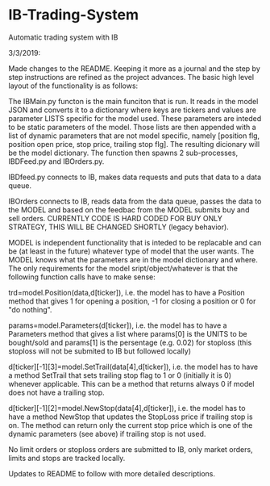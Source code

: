 # IB-Trading-System
Automatic trading system with IB

3/3/2019:

Made changes to the README. Keeping it more as a journal and the step by step instructions are refined as the project advances. The basic high level layout of the functionality is as follows:

The IBMain.py functon is the main funciton that is run. It reads in the model JSON and converts it to a dictionary where keys are tickers and values are parameter LISTS specific for the model used. These parameters are inteded to be static parameters of the model. Those lists are then appended with a list of dynamic parameters that are not model specific, namely [position flg, position open price, stop price, trailing stop flg]. The resulting dicionary will be the model dictionary. The function then spawns 2 sub-processes, IBDFeed.py and IBOrders.py.

IBDfeed.py connects to IB, makes data requests and puts that data to a data queue. 

IBOrders connects to IB, reads data from the data queue, passes the data to the MODEL and based on the feedbac from the MODEL submits buy and sell orders. CURRENTLY CODE IS HARD CODED FOR BUY ONLY STRATEGY, THIS WILL BE CHANGED SHORTLY (legacy behavior).

MODEL is independent functionality that is inteded to be replacable and can be (at least in the future) whatever type of model that the user wants. The MODEL knows what the parameters are in the model dictionary and where. The only requirements for the model sript/object/whatever is that the following function calls have to make sense: 

trd=model.Position(data,d[ticker]), i.e. the model has to have a Position method that gives 1 for opening a position, -1 for closing a position or 0 for "do nothing".

params=model.Parameters(d[ticker]), i.e. the model has to have a Parameters method that gives a list where params[0] is the UNITS to be bought/sold and params[1] is the persentage (e.g. 0.02) for stoploss (this stoploss will not be submited to IB but followed locally)

d[ticker][-1][3]=model.SetTrail(data[4],d[ticker]), i.e. the model has to have a method SetTrail that sets trailing stop flag to 1 or 0 (initially it is 0) whenever applicable. This can be a method that returns always 0 if model does not have a trailing stop.

d[ticker][-1][2]=model.NewStop(data[4],d[ticker]), i.e. the model has to have a method NewStop that updates the StopLoss price if trailing stop is on. The method can return only the current stop price which is one of the dynamic parameters (see above) if trailing stop is not used.

No limit orders or stoploss orders are submitted to IB, only market orders, limits and stops are tracked locally.

Updates to README to follow with more detailed descriptions.
